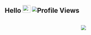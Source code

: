 ## Hello  <img src="https://media.giphy.com/media/hvRJCLFzcasrR4ia7z/giphy.gif" width="25px">   ![Profile Views](http://estruyf-github.azurewebsites.net/api/VisitorHit?user=estruyf&repo=github-visitors-badge&countColorcountColor&countColor=%237B1E7A)



<p align="center"><br>
  <img src="https://discord.c99.nl/widget/theme-1/406759878070108174.png"/>
     </a>
</p>

